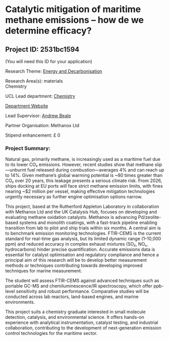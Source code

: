 # Catalytic mitigation of maritime methane emissions – how de we determine efficacy?

## Project ID: **2531bc1594**
(You will need this ID for your application)

Research Theme: [Energy and Decarbonisation](../themes/energy-and-decarbonisation.md)

Research Area(s):
materials<br />Chemistry

UCL Lead department: [Chemistry](../departments/chemistry.md)

[Department Website](https://www.ucl.ac.uk/chemistry)

Lead Supervisor: [Andrew Beale](https://profiles.ucl.ac.uk/13138)

Partner Organisation: Methanox Ltd

Stipend enhancement: £ 0

### Project Summary:

Natural gas, primarily methane, is increasingly used as a maritime fuel due to its lower CO₂ emissions. However, recent studies show that methane slip—unburnt fuel released during combustion—averages 4% and can reach up to 14%. Given methane’s global warming potential is ~80 times greater than CO₂ over 20 years, this leakage presents a serious climate risk. From 2026, ships docking at EU ports will face strict methane emission limits, with fines nearing ~$2 million per vessel, making effective mitigation technologies urgently necessary as further engine optimisation options narrow.

This project, based at the Rutherford Appleton Laboratory in collaboration with Methanox Ltd and the UK Catalysis Hub, focuses on developing and evaluating methane oxidation catalysts. Methanox is advancing Pd/zeolite-based systems and monolith coatings, with a fast-track pipeline enabling transition from lab to pilot and ship trials within six months.
A central aim is to benchmark emission monitoring technologies. FTIR-CEMS is the current standard for real-time gas analysis, but its limited dynamic range (1–10,000 ppm) and reduced accuracy in complex exhaust mixtures (SO₂, NOₓ, hydrocarbons) hinder precise quantification. Accurate emissions data is essential for catalyst optimisation and regulatory compliance and hence a principal aim of this research will be to develop better measurement methods or techniques contributing towards developing improved techniques for marine measurement.

The student will assess FTIR-CEMS against advanced techniques such as portable GC-MS and chemiluminescence/IR spectroscopy, which offer ppb-level sensitivity and robust performance. Comparative studies will be conducted across lab reactors, land-based engines, and marine environments.

This project suits a chemistry graduate interested in small molecule detection, catalysis, and environmental science. It offers hands-on experience with analytical instrumentation, catalyst testing, and industrial collaboration, contributing to the development of next-generation emission control technologies for the maritime sector.
